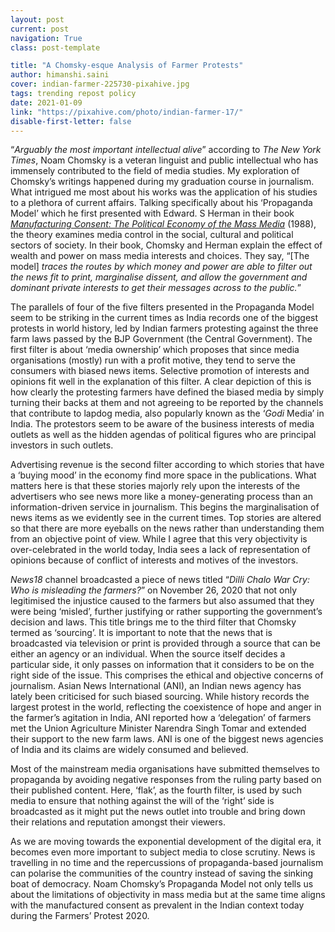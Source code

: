 ```yaml
---
layout: post
current: post
navigation: True
class: post-template

title: "A Chomsky-esque Analysis of Farmer Protests"
author: himanshi.saini
cover: indian-farmer-225730-pixahive.jpg
tags: trending repost policy
date: 2021-01-09
link: "https://pixahive.com/photo/indian-farmer-17/"
disable-first-letter: false
---
```

<p>“<em >Arguably the most important intellectual alive</em>” according to <em >The New York Times</em>, Noam Chomsky is a veteran linguist and public intellectual who has immensely contributed to the field of media studies. My exploration of Chomsky’s writings happened during my graduation course in journalism. What intrigued me most about his works was the application of his studies to a plethora of current affairs. Talking specifically about his ‘Propaganda Model’ which he first presented with Edward. S Herman in their book <a href="https://en.wikipedia.org/wiki/Manufacturing_Consent" rel="noopener noreferrer" target="_blank" ><em>Manufacturing Consent: The Political Economy of the Mass Media</em></a> (1988), the theory examines media control in the social, cultural and political sectors of society. In their book, Chomsky and Herman explain the effect of wealth and power on mass media interests and choices. They say, “[The model]<em > traces the routes by which money and power are able to filter out the news fit to print, marginalise dissent, and allow the government and dominant private interests to get their messages across to the public.</em>”</p><p>The parallels of four of the five filters presented in the Propaganda Model seem to be striking in the current times as India records one of the biggest protests in world history, led by Indian farmers protesting against the three farm laws passed by the BJP Government (the Central Government). The first filter is about ‘media ownership’ which proposes that since media organisations (mostly) run with a profit motive, they tend to serve the consumers with biased news items. Selective promotion of interests and opinions fit well in the explanation of this filter. A clear depiction of this is how clearly the protesting farmers have defined the biased media by simply turning their backs at them and not agreeing to be reported by the channels that contribute to lapdog media, also popularly known as the ‘<em >Godi</em> Media’ in India. The protestors seem to be aware of the business interests of media outlets as well as the hidden agendas of political figures who are principal investors in such outlets.</p><p>Advertising revenue is the second filter according to which stories that have a ‘buying mood’ in the economy find more space in the publications. What matters here is that these stories majorly rely upon the interests of the advertisers who see news more like a money-generating process than an information-driven service in journalism. This begins the marginalisation of news items as we evidently see in the current times. Top stories are altered so that there are more eyeballs on the news rather than understanding them from an objective point of view. While I agree that this very objectivity is over-celebrated in the world today, India sees a lack of representation of opinions because of conflict of interests and motives of the investors.&nbsp;</p><p><em >News18</em> channel broadcasted a piece of news titled “<em >Dilli Chalo War Cry: Who is misleading the farmers?</em>” on November 26, 2020 that not only legitimised the injustice caused to the farmers but also assumed that they were being ‘misled’, further justifying or rather supporting the government’s decision and laws. This title brings me to the third filter that Chomsky termed as ‘sourcing’. It is important to note that the news that is broadcasted via television or print is provided through a source that can be either an agency or an individual. When the source itself decides a particular side, it only passes on information that it considers to be on the right side of the issue. This comprises the ethical and objective concerns of journalism. Asian News International (ANI), an Indian news agency has lately been criticised for such biased sourcing. While history records the largest protest in the world, reflecting the coexistence of hope and anger in the farmer’s agitation in India, ANI reported how a ‘delegation’ of farmers met the Union Agriculture Minister Narendra Singh Tomar and extended their support to the new farm laws. ANI is one of the biggest news agencies of India and its claims are widely consumed and believed.</p><p>Most of the mainstream media organisations have submitted themselves to propaganda by avoiding negative responses from the ruling party based on their published content. Here, ‘flak’, as the fourth filter, is used by such media to ensure that nothing against the will of the ‘right’ side is broadcasted as it might put the news outlet into trouble and bring down their relations and reputation amongst their viewers.</p><p>As we are moving towards the exponential development of the digital era, it becomes even more important to subject media to close scrutiny. News is travelling in no time and the repercussions of propaganda-based journalism can polarise the communities of the country instead of saving the sinking boat of democracy. Noam Chomsky’s Propaganda Model not only tells us about the limitations of objectivity in mass media but at the same time aligns with the manufactured consent as prevalent in the Indian context today during the Farmers’ Protest 2020.&nbsp;</p>
